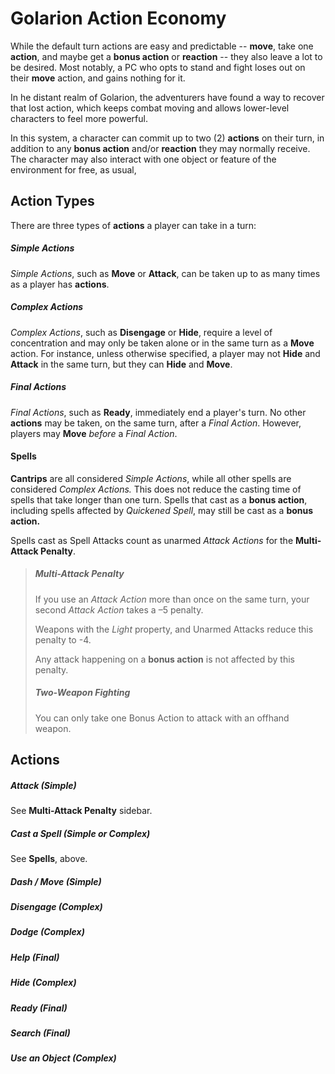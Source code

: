  # Golarion Action Economy
While the default turn actions are easy and predictable -- **move**, take one **action**, and maybe get a **bonus action** or **reaction** -- they also leave a lot to be desired.  Most notably, a PC who opts to stand and fight loses out on their **move** action, and gains nothing for it.

In he distant realm of Golarion, the adventurers have found a way to recover that lost action, which keeps combat moving and allows lower-level characters to feel more powerful.

In this system, a character can commit up to two (2) **actions** on their turn, in addition to any **bonus action** and/or **reaction** they may normally receive.  The character may also interact with one object or feature of the environment for free, as usual,

## Action Types
There are three types of **actions** a player can take in a turn:
##### Simple Actions
*Simple Actions*, such as **Move** or **Attack**, can be taken up to as many times as a player has **actions**.
##### Complex Actions
*Complex Actions*, such as **Disengage** or **Hide**, require a level of concentration and may only be taken alone or in the same turn as a **Move** action.  For instance, unless otherwise specified, a player may not **Hide** and **Attack** in the same turn, but they can **Hide** and **Move**.
##### Final Actions
*Final Actions*, such as **Ready**, immediately end a player's turn. No other **actions** may be taken, on the same turn, after a *Final Action*.  However, players may **Move** *before* a *Final Action*.

#### Spells
**Cantrips** are all considered *Simple Actions*, while all other spells are considered *Complex Actions.*  This does not reduce the casting time of spells that take longer than one turn.  Spells that cast as a **bonus action**, including spells affected by *Quickened Spell*, may still be cast as a **bonus action.**

Spells cast as Spell Attacks count as unarmed *Attack Actions* for the **Multi-Attack Penalty**.

>##### Multi-Attack Penalty
> If you use an *Attack Action* more than once on the same turn, your second *Attack Action* takes a –5 penalty.
>
> Weapons with the *Light* property, and Unarmed Attacks reduce this penalty to -4.
>
> Any attack happening on a **bonus action** is not affected by this penalty.
>
> ##### Two-Weapon Fighting
> You can only take one Bonus Action to attack with an offhand weapon.

## Actions
##### Attack (Simple)
See **Multi-Attack Penalty** sidebar.

##### Cast a Spell (Simple or Complex)
See **Spells**, above.

##### Dash / Move (Simple)

##### Disengage (Complex)

##### Dodge (Complex)

##### Help (Final)

##### Hide (Complex)

##### Ready (Final)

##### Search (Final)

##### Use an Object (Complex)